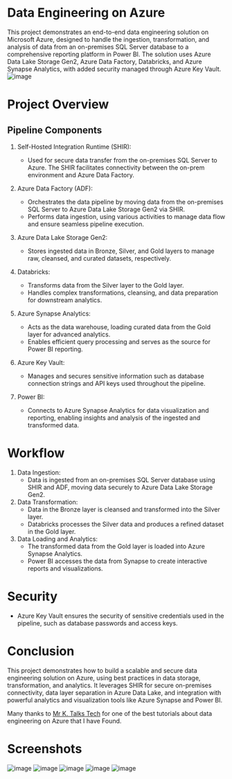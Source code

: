 # Data Engineering on Azure
This project demonstrates an end-to-end data engineering solution on Microsoft Azure, designed to handle the ingestion, transformation, and analysis of data from an on-premises SQL Server database to a comprehensive reporting platform in Power BI. The solution uses Azure Data Lake Storage Gen2, Azure Data Factory, Databricks, and Azure Synapse Analytics, with added security managed through Azure Key Vault.
![image](https://github.com/user-attachments/assets/707223df-2f77-47f2-bc17-bddda35af25a)


# Project Overview
## Pipeline Components
1. Self-Hosted Integration Runtime (SHIR):
   
    - Used for secure data transfer from the on-premises SQL Server to Azure. The SHIR facilitates connectivity between the on-prem environment and Azure Data Factory.
2. Azure Data Factory (ADF):

    - Orchestrates the data pipeline by moving data from the on-premises SQL Server to Azure Data Lake Storage Gen2 via SHIR.
    - Performs data ingestion, using various activities to manage data flow and ensure seamless pipeline execution.
3. Azure Data Lake Storage Gen2:

    - Stores ingested data in Bronze, Silver, and Gold layers to manage raw, cleansed, and curated datasets, respectively.
4. Databricks:

    - Transforms data from the Silver layer to the Gold layer.
    - Handles complex transformations, cleansing, and data preparation for downstream analytics.
5. Azure Synapse Analytics:

    - Acts as the data warehouse, loading curated data from the Gold layer for advanced analytics.
    - Enables efficient query processing and serves as the source for Power BI reporting.
6. Azure Key Vault:

    - Manages and secures sensitive information such as database connection strings and API keys used throughout the pipeline.
7. Power BI:

    - Connects to Azure Synapse Analytics for data visualization and reporting, enabling insights and analysis of the ingested and transformed data.
# Workflow
1. Data Ingestion:
   - Data is ingested from an on-premises SQL Server database using SHIR and ADF, moving data securely to Azure Data Lake Storage Gen2.
2. Data Transformation:
   - Data in the Bronze layer is cleansed and transformed into the Silver layer.
   - Databricks processes the Silver data and produces a refined dataset in the Gold layer.
3. Data Loading and Analytics:
   - The transformed data from the Gold layer is loaded into Azure Synapse Analytics.
   - Power BI accesses the data from Synapse to create interactive reports and visualizations.
# Security
   - Azure Key Vault ensures the security of sensitive credentials used in the pipeline, such as database passwords and access keys.
# Conclusion
This project demonstrates how to build a scalable and secure data engineering solution on Azure, using best practices in data storage, transformation, and analytics. It leverages SHIR for secure on-premises connectivity, data layer separation in Azure Data Lake, and integration with powerful analytics and visualization tools like Azure Synapse and Power BI.

Many thanks to [Mr K. Talks Tech](https://www.youtube.com/@mr.ktalkstech) for one of the best tutorials about data engineering on Azure that I have Found.

# Screenshots

![image](https://github.com/user-attachments/assets/e2d44ea4-d024-486e-97fa-c4aab2203ca0)
![image](https://github.com/user-attachments/assets/55aea91f-2329-47b8-b138-94103443f34e)
![image](https://github.com/user-attachments/assets/7ae2e8f0-5196-4229-a80b-739e3cc89851)
![image](https://github.com/user-attachments/assets/e5293061-7f42-4dd3-b629-484eebb8450c)
![image](https://github.com/user-attachments/assets/4a41b649-ef7d-414a-82a1-d04f746770b2)





